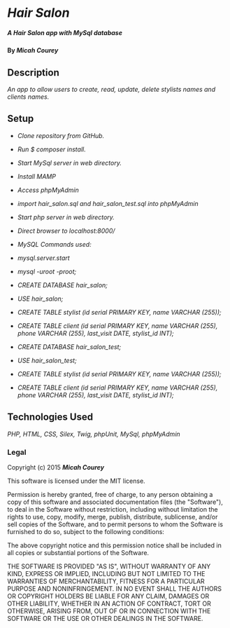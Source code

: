 # _Hair Salon_

##### _A Hair Salon app with MySql database_

#### By _**Micah Courey**_

## Description

_An app to allow users to create, read, update, delete stylists names and clients names._

## Setup

* _Clone repository from GitHub._
* _Run $ composer install._
* _Start MySql server in web directory._
* _Install MAMP_
* _Access phpMyAdmin_
* _import hair_salon.sql and hair_salon_test.sql into phpMyAdmin_
* _Start php server in web directory._
* _Direct browser to localhost:8000/_

* _MySQL Commands used:_
* _mysql.server.start_
* _mysql -uroot -proot;_
* _CREATE DATABASE hair_salon;_
* _USE hair_salon;_
* _CREATE TABLE stylist (id serial PRIMARY KEY, name VARCHAR (255));_
* _CREATE TABLE client (id serial PRIMARY KEY, name VARCHAR (255), phone VARCHAR (255), last_visit DATE, stylist_id INT);_
* _CREATE DATABASE hair_salon_test;_
* _USE hair_salon_test;_
* _CREATE TABLE stylist (id serial PRIMARY KEY, name VARCHAR (255));_
* _CREATE TABLE client (id serial PRIMARY KEY, name VARCHAR (255), phone VARCHAR (255), last_visit DATE, stylist_id INT);_

## Technologies Used

_PHP, HTML, CSS, Silex, Twig, phpUnit, MySql, phpMyAdmin_

### Legal

Copyright (c) 2015 **_Micah Courey_**

This software is licensed under the MIT license.

Permission is hereby granted, free of charge, to any person obtaining a copy
of this software and associated documentation files (the "Software"), to deal
in the Software without restriction, including without limitation the rights
to use, copy, modify, merge, publish, distribute, sublicense, and/or sell
copies of the Software, and to permit persons to whom the Software is
furnished to do so, subject to the following conditions:

The above copyright notice and this permission notice shall be included in
all copies or substantial portions of the Software.

THE SOFTWARE IS PROVIDED "AS IS", WITHOUT WARRANTY OF ANY KIND, EXPRESS OR
IMPLIED, INCLUDING BUT NOT LIMITED TO THE WARRANTIES OF MERCHANTABILITY,
FITNESS FOR A PARTICULAR PURPOSE AND NONINFRINGEMENT. IN NO EVENT SHALL THE
AUTHORS OR COPYRIGHT HOLDERS BE LIABLE FOR ANY CLAIM, DAMAGES OR OTHER
LIABILITY, WHETHER IN AN ACTION OF CONTRACT, TORT OR OTHERWISE, ARISING FROM,
OUT OF OR IN CONNECTION WITH THE SOFTWARE OR THE USE OR OTHER DEALINGS IN
THE SOFTWARE.
